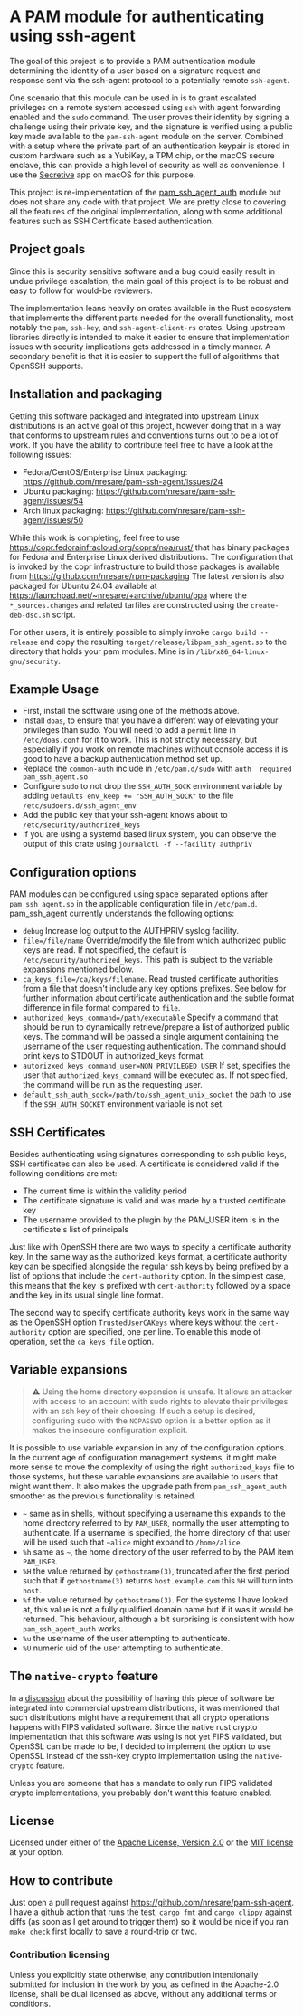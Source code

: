 # A PAM module for authenticating using ssh-agent

The goal of this project is to provide a PAM authentication module determining the identity of a user based on a
signature request and response sent via the ssh-agent protocol to a potentially remote `ssh-agent`.

One scenario that this module can be used in is to grant escalated privileges on a remote system accessed using `ssh`
with agent forwarding enabled and the `sudo` command. The user proves their identity by signing a challenge using their
private key, and the signature is verified using a public key made available to the `pam-ssh-agent` module on the
server. Combined with a setup where the private part of an authentication keypair is stored in custom hardware such as
a YubiKey, a TPM chip, or the macOS secure enclave, this can provide a high level of security as well as convenience.
I use the [Secretive](https://github.com/maxgoedjen/secretive) app on macOS for this purpose.

This project is re-implementation of the [pam_ssh_agent_auth](https://github.com/jbeverly/pam_ssh_agent_auth) module but does not share any code with that project.
We are pretty close to covering all the features of the original implementation, along with some additional features
such as SSH Certificate based authentication.

## Project goals

Since this is security sensitive software and a bug could easily result in undue privilege escalation, the main goal of
this project is to be robust and easy to follow for would-be reviewers.

The implementation leans heavily on crates available in the Rust ecosystem that implements the different parts needed
for the overall functionality, most notably the `pam`, `ssh-key`, and `ssh-agent-client-rs` crates. Using upstream
libraries directly is intended to make it easier to ensure that implementation issues with security implications gets
addressed in a timely manner. A secondary benefit is that it is easier to support the full of algorithms that OpenSSH
supports.

## Installation and packaging

Getting this software packaged and integrated into upstream Linux distributions is an active goal of this project,
however doing that in a way that conforms to upstream rules and conventions turns out to be a lot of work. If you have
the ability to contribute feel free to have a look at the following issues:

* Fedora/CentOS/Enterprise Linux packaging: https://github.com/nresare/pam-ssh-agent/issues/24
* Ubuntu packaging: https://github.com/nresare/pam-ssh-agent/issues/54
* Arch linux packaging: https://github.com/nresare/pam-ssh-agent/issues/50

While this work is completing, feel free to use https://copr.fedorainfracloud.org/coprs/noa/rust/ that has binary 
packages for Fedora and Enterprise Linux derived distributions. The configuration that is invoked by the copr
infrastructure to build those packages is available from https://github.com/nresare/rpm-packaging The latest version is
also packaged for Ubuntu 24.04 available at https://launchpad.net/~nresare/+archive/ubuntu/ppa where the
`*_sources.changes` and related tarfiles are constructed using the `create-deb-dsc.sh` script.

For other users, it is entirely possible to simply invoke `cargo build --release` and copy the resulting
`target/release/libpam_ssh_agent.so` to the directory that holds your pam modules. Mine is in 
`/lib/x86_64-linux-gnu/security`.

## Example Usage

* First, install the software using one of the methods above.
* install `doas`, to ensure that you have a different way of elevating your privileges than sudo.
  You will need to add a `permit` line in `/etc/doas.conf` for it to work. This is not strictly
  necessary, but especially if you work on remote machines without console access it is good to
  have a backup authentication method set up.
* Replace the `common-auth` include in `/etc/pam.d/sudo` with `auth  required   pam_ssh_agent.so`
* Configure `sudo` to not drop the `SSH_AUTH_SOCK` environment variable by
  adding `Defaults env_keep += "SSH_AUTH_SOCK"` to the file `/etc/sudoers.d/ssh_agent_env`
* Add the public key that your ssh-agent knows about to `/etc/security/authorized_keys`
* If you are using a systemd based linux system, you can observe the output of this crate using 
  `journalctl -f --facility authpriv`

## Configuration options

PAM modules can be configured using space separated options after `pam_ssh_agent.so` in the applicable
configuration file in `/etc/pam.d`. pam_ssh_agent currently understands the following options:

* `debug` Increase log output to the AUTHPRIV syslog facility.
* `file=/file/name` Override/modify the file from which authorized public keys are read. If not
  specified, the default is `/etc/security/authorized_keys`. This path is subject to the variable
  expansions mentioned below.
* `ca_keys_file=/ca/keys/filename`. Read trusted certificate authorities from a file that doesn't
  include any key options prefixes. See below for further information about certificate
  authentication and the subtle format difference in file format compared to `file`.
* `authorized_keys_command=/path/executable` Specify a command that should be run to dynamically
  retrieve/prepare a list of authorized public keys. The command will be passed a single argument
  containing the username of the user requesting authentication. The command should print keys to
  STDOUT in authorized_keys format.
* `autorizxed_keys_command_user=NON_PRIVILEGED_USER` If set, specifies the user that `authorized_keys_command`
  will be executed as. If not specified, the command will be run as the requesting user.
* `default_ssh_auth_sock=/path/to/ssh_agent_unix_socket` the path to use if the `SSH_AUTH_SOCKET` environment variable
  is not set.

## SSH Certificates

Besides authenticating using signatures corresponding to ssh public keys, SSH certificates can also
be used. A certificate is considered valid if the following conditions are met:

* The current time is within the validity period
* The certificate signature is valid and was made by a trusted certificate key
* The username provided to the plugin by the PAM_USER item is in the certificate's list of principals

Just like with OpenSSH there are two ways to specify a certificate authority key. In the same way as the
authorized_keys format, a certificate authority key can be specified alongside the regular ssh keys by being
prefixed by a list of options that include the `cert-authority` option. In the simplest case, this means
that the key is prefixed with `cert-authority` followed by a space and the key in its usual single line format.

The second way to specify certificate authority keys work in the same way as the OpenSSH option `TrustedUserCAKeys`
where keys without the `cert-authority` option are specified, one per line. To enable this mode of operation,
set the `ca_keys_file` option.

## Variable expansions

> :warning: Using the home directory expansion is unsafe. It allows an attacker with access to an account with sudo
> rights to elevate their privileges with an ssh key of their choosing. If such a setup is desired, configuring
> sudo with the `NOPASSWD` option is a better option as it makes the insecure configuration explicit.

It is possible to use variable expansion in any of the configuration options. In the current age of configuration
management systems, it might make more sense to move the complexity of using the right `authorized_keys` file 
to those systems, but these variable expansions are available to users that might want them. It also makes the 
upgrade path from `pam_ssh_agent_auth` smoother as the previous functionality is retained.

* `~` same as in shells, without specifying a username this expands to the home directory referred to by `PAM_USER`, 
  normally the user attempting to authenticate. If a username is specified, the home directory of that user will be
  used such that `~alice` might expand to `/home/alice`.
* `%h` same as `~`, the home directory of the user referred to by the PAM item `PAM_USER`.
* `%H` the value returned by `gethostname(3)`, truncated after the first period such that if `gethostname(3)` returns
  `host.example.com` this `%H` will turn into `host`.
* `%f` the value returned by `gethostname(3)`. For the systems I have looked at, this value is not a fully qualified
  domain name but if it was it would be returned. This behaviour, although a bit surprising is consistent with how
  `pam_ssh_agent_auth` works.
* `%u` the username of the user attempting to authenticate.
* `%U` numeric uid of the user attempting to authenticate.

## The `native-crypto` feature

In a [discussion](https://github.com/nresare/pam-ssh-agent/issues/24) about the possibility of having this piece of
software be integrated into commercial upstream distributions, it was mentioned that such distributions might have
a requirement that all crypto operations happens with FIPS validated software. Since the native rust crypto
implementation that this software was using is not yet FIPS validated, but OpenSSL can be made to be, I decided
to implement the option to use OpenSSL instead of the ssh-key crypto implementation using the `native-crypto` feature.

Unless you are someone that has a mandate to only run FIPS validated crypto implementations, you probably don't want
this feature enabled.

## License

Licensed under either of the [Apache License, Version 2.0](http://www.apache.org/licenses/LICENSE-2.0) or the
[MIT license](http://opensource.org/licenses/MIT) at your option.

## How to contribute

Just open a pull request against https://github.com/nresare/pam-ssh-agent. I have a github action
that runs the test, `cargo fmt` and `cargo clippy` against diffs (as soon as I get around to trigger them)
so it would be nice if you ran `make check` first locally to save a round-trip or two.

### Contribution licensing

Unless you explicitly state otherwise, any contribution intentionally submitted
for inclusion in the work by you, as defined in the Apache-2.0 license, shall be dual licensed as above, without any
additional terms or conditions.
